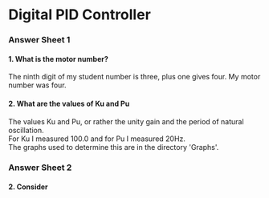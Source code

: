 # Digital PID Controller
### Answer Sheet 1
#### 1.  What is the motor number?
The ninth digit of my student number is three, plus one gives four.  My motor number was four.

#### 2.  What are the values of Ku and Pu
The values Ku and Pu, or rather the unity gain and the period of natural oscillation.  
For Ku I measured 100.0 and for Pu I measured 20Hz.  
The graphs used to determine this are in the directory 'Graphs'.

### Answer Sheet 2
#### 2.  Consider 
